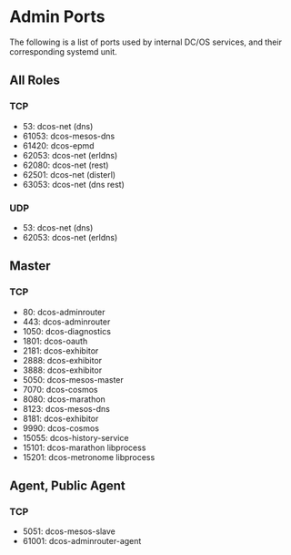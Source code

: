 # Admin Ports

The following is a list of ports used by internal DC/OS services, and their corresponding systemd unit.

## All Roles

### TCP

 - 53: dcos-net (dns)
 - 61053: dcos-mesos-dns
 - 61420: dcos-epmd
 - 62053: dcos-net (erldns)
 - 62080: dcos-net (rest)
 - 62501: dcos-net (disterl)
 - 63053: dcos-net (dns rest)

### UDP

 - 53: dcos-net (dns)
 - 62053: dcos-net (erldns)

## Master

### TCP

 - 80: dcos-adminrouter
 - 443: dcos-adminrouter
 - 1050: dcos-diagnostics
 - 1801: dcos-oauth
 - 2181: dcos-exhibitor
 - 2888: dcos-exhibitor
 - 3888: dcos-exhibitor
 - 5050: dcos-mesos-master
 - 7070: dcos-cosmos
 - 8080: dcos-marathon
 - 8123: dcos-mesos-dns
 - 8181: dcos-exhibitor
 - 9990: dcos-cosmos
 - 15055: dcos-history-service
 - 15101: dcos-marathon libprocess
 - 15201: dcos-metronome libprocess

## Agent, Public Agent

### TCP

 - 5051: dcos-mesos-slave
 - 61001: dcos-adminrouter-agent
